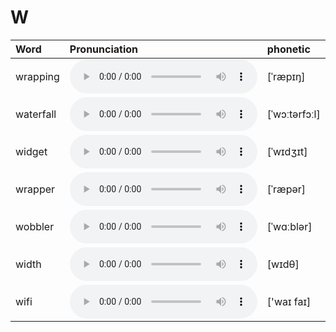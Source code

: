 
# W

| Word  | Pronunciation | phonetic |
| :-- | :-- | :-- |
| wrapping | <audio src="/awesome-pronunciation/public/audio/wrapping.mp3" controls="controls" controlslist="nodownload"></audio> | [ˈræpɪŋ] |
| waterfall | <audio src="/awesome-pronunciation/public/audio/waterfall.mp3" controls="controls" controlslist="nodownload"></audio> | [ˈwɔːtərfɔːl] |
| widget | <audio src="/awesome-pronunciation/public/audio/widget.mp3" controls="controls" controlslist="nodownload"></audio> | [ˈwɪdʒɪt] |
| wrapper | <audio src="/awesome-pronunciation/public/audio/wrapper.mp3" controls="controls" controlslist="nodownload"></audio> | [ˈræpər] |
| wobbler | <audio src="/awesome-pronunciation/public/audio/wobbler.mp3" controls="controls" controlslist="nodownload"></audio> | [ˈwɑːblər] |
| width | <audio src="/awesome-pronunciation/public/audio/width.mp3" controls="controls" controlslist="nodownload"></audio> | [wɪdθ] |
| wifi | <audio src="/awesome-pronunciation/public/audio/wifi.mp3" controls="controls" controlslist="nodownload"></audio> | ['waɪ faɪ] |
